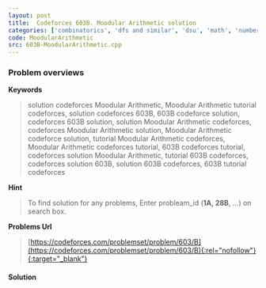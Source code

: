 ```yaml
---
layout: post
title:  Codeforces 603B. Moodular Arithmetic solution
categories: ['combinatorics', 'dfs and similar', 'dsu', 'math', 'number theory']
code: MoodularArithmetic
src: 603B-MoodularArithmetic.cpp
---
```

### **Problem overviews**

**Keywords**
> solution codeforces Moodular Arithmetic, Moodular Arithmetic tutorial codeforces, solution codeforces 603B, 603B codeforce solution, codeforces 603B solution, solution Moodular Arithmetic codeforces, codeforces Moodular Arithmetic solution, Moodular Arithmetic codeforce solution, tutorial Moodular Arithmetic codeforces, Moodular Arithmetic codeforces tutorial, 603B codeforces tutorial, codeforces solution Moodular Arithmetic, tutorial 603B codeforces, codeforces solution 603B, solution 603B codeforces, 603B tutorial codeforces

**Hint**
> To find solution for any problems, Enter probleam_id (**1A, 28B**, ...) on search box. 

**Problems Url**
> [https://codeforces.com/problemset/problem/603/B](https://codeforces.com/problemset/problem/603/B){:rel="nofollow"}{:target="_blank"}

#### **Solution**



